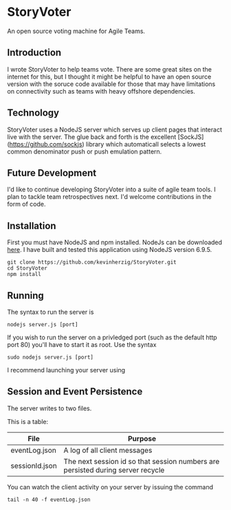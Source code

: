 # StoryVoter

An open source voting machine for Agile Teams.


## Introduction

I wrote StoryVoter to help teams vote.  There are some great sites on the internet for this, but I thought it might be helpful to have an open source version with the soruce code available for those that may have limitations on connectivity such as teams with heavy offshore dependencies.

## Technology

StoryVoter uses a NodeJS server which serves up client pages that interact live with the server.  The glue back and forth is the excellent [SockJS] (https://github.com/sockjs) library which automaticall selects a lowest common denominator push or push emulation pattern.


## Future Development

I'd like to continue developing StoryVoter into a suite of agile team tools.  I plan to tackle team retrospectives next.  I'd welcome contributions in the form of code.

## Installation

First you must have NodeJS and npm installed.  NodeJs can be downloaded [here](https://nodejs.org/en/download/).  I have built and tested this application using NodeJS version 6.9.5.  

	git clone https://github.com/kevinherzig/StoryVoter.git
	cd StoryVoter
	npm install
	
## Running

The syntax to run the server is 

	nodejs server.js [port]
	
If you wish to run the server on a privledged port (such as the default http port 80) you'll have to start it as root.  Use the syntax

	sudo nodejs server.js [port]

I recommend launching your server using 
  
## Session and Event Persistence

The server writes to two files.


This is a table:

File  | Purpose
------------- | -------------
eventLog.json  | A log of all client messages
sessionId.json  | The next session id so that session numbers are persisted during server recycle

You can watch the client activity on your server by issuing the command

	tail -n 40 -f eventLog.json
